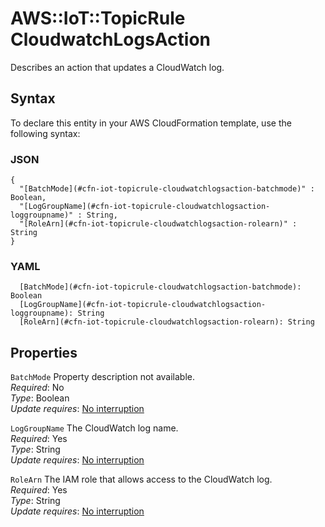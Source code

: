 # AWS::IoT::TopicRule CloudwatchLogsAction<a name="aws-properties-iot-topicrule-cloudwatchlogsaction"></a>

Describes an action that updates a CloudWatch log\.

## Syntax<a name="aws-properties-iot-topicrule-cloudwatchlogsaction-syntax"></a>

To declare this entity in your AWS CloudFormation template, use the following syntax:

### JSON<a name="aws-properties-iot-topicrule-cloudwatchlogsaction-syntax.json"></a>

```
{
  "[BatchMode](#cfn-iot-topicrule-cloudwatchlogsaction-batchmode)" : Boolean,
  "[LogGroupName](#cfn-iot-topicrule-cloudwatchlogsaction-loggroupname)" : String,
  "[RoleArn](#cfn-iot-topicrule-cloudwatchlogsaction-rolearn)" : String
}
```

### YAML<a name="aws-properties-iot-topicrule-cloudwatchlogsaction-syntax.yaml"></a>

```
  [BatchMode](#cfn-iot-topicrule-cloudwatchlogsaction-batchmode): Boolean
  [LogGroupName](#cfn-iot-topicrule-cloudwatchlogsaction-loggroupname): String
  [RoleArn](#cfn-iot-topicrule-cloudwatchlogsaction-rolearn): String
```

## Properties<a name="aws-properties-iot-topicrule-cloudwatchlogsaction-properties"></a>

`BatchMode` <a name="cfn-iot-topicrule-cloudwatchlogsaction-batchmode"></a>
Property description not available\.  
_Required_: No  
_Type_: Boolean  
_Update requires_: [No interruption](https://docs.aws.amazon.com/AWSCloudFormation/latest/UserGuide/using-cfn-updating-stacks-update-behaviors.html#update-no-interrupt)

`LogGroupName` <a name="cfn-iot-topicrule-cloudwatchlogsaction-loggroupname"></a>
The CloudWatch log name\.  
_Required_: Yes  
_Type_: String  
_Update requires_: [No interruption](https://docs.aws.amazon.com/AWSCloudFormation/latest/UserGuide/using-cfn-updating-stacks-update-behaviors.html#update-no-interrupt)

`RoleArn` <a name="cfn-iot-topicrule-cloudwatchlogsaction-rolearn"></a>
The IAM role that allows access to the CloudWatch log\.  
_Required_: Yes  
_Type_: String  
_Update requires_: [No interruption](https://docs.aws.amazon.com/AWSCloudFormation/latest/UserGuide/using-cfn-updating-stacks-update-behaviors.html#update-no-interrupt)
